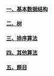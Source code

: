 #### [一、基本数据结构](./docs/Basic.md)

#### [二、树](./docs/Tree.md)

#### [三、排序算法](./docs/Algorithm.md)

#### [四、其他算法](./docs/Algorithm.md)

#### [五、题目](./docs/question/Index.md)

